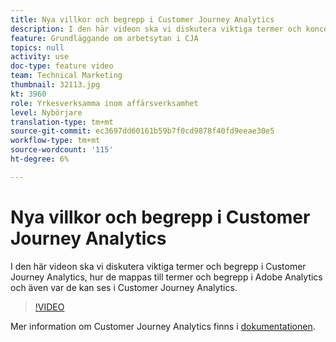```yaml
---
title: Nya villkor och begrepp i Customer Journey Analytics
description: I den här videon ska vi diskutera viktiga termer och koncept i Adobe Customer Journey Analytics, hur de kopplas till termer och begrepp i Adobe Analytics och även var de kan ses i Customer Journey Analytics.
feature: Grundläggande om arbetsytan i CJA
topics: null
activity: use
doc-type: feature video
team: Technical Marketing
thumbnail: 32113.jpg
kt: 3960
role: Yrkesverksamma inom affärsverksamhet
level: Nybörjare
translation-type: tm+mt
source-git-commit: ec3697dd60161b59b7f0cd9878f40fd9eeae30e5
workflow-type: tm+mt
source-wordcount: '115'
ht-degree: 6%

---
```



# Nya villkor och begrepp i Customer Journey Analytics

I den här videon ska vi diskutera viktiga termer och begrepp i Customer Journey Analytics, hur de mappas till termer och begrepp i Adobe Analytics och även var de kan ses i Customer Journey Analytics.

>[!VIDEO](https://video.tv.adobe.com/v/32113/?quality=12)

Mer information om Customer Journey Analytics finns i [dokumentationen](https://docs.adobe.com/content/help/en/analytics-platform/using/cja-landing.html).
